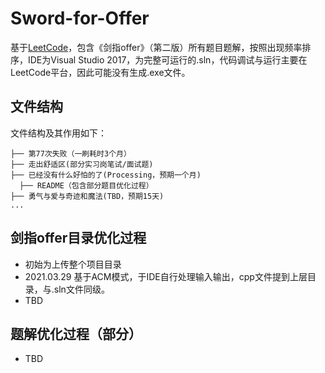 # Sword-for-Offer
基于[LeetCode](https://leetcode-cn.com/problemset/lcof/)，包含《剑指offer》（第二版）所有题目题解，按照出现频率排序，IDE为Visual Studio 2017，为完整可运行的.sln，代码调试与运行主要在LeetCode平台，因此可能没有生成.exe文件。

## 文件结构

文件结构及其作用如下：

```
├── 第77次失败（一刷耗时3个月）
├── 走出舒适区(部分实习岗笔试/面试题)
├── 已经没有什么好怕的了(Processing，预期一个月)
  ├── README（包含部分题目优化过程）
├── 勇气与爱与奇迹和魔法(TBD，预期15天)
...
```
## 剑指offer目录优化过程
- 初始为上传整个项目目录
- 2021.03.29  基于ACM模式，于IDE自行处理输入输出，cpp文件提到上层目录，与.sln文件同级。
- TBD


## 题解优化过程（部分）
- TBD
